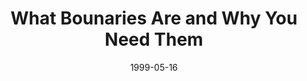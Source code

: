 ---
layout: message
category: message
series: "Boundaries"
title: "What Bounaries Are and Why You Need Them "
date: 1999-05-16
message_id: 395
---